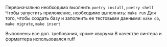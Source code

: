 Первоначально необходимо выолнить `poetry install`, `poetry shell`
Чтобы запустить приложение, необходимо выполнить: `make run`
Для того, чтобы создать базу и заполнить ее тестовыми данными: `make db`, `make migrate`, `make insert`

Выполнены все доп. требования, кроме кворума
В качестве линтера и форматтера использовался ruff